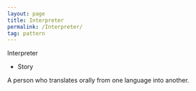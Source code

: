 ```yaml
---
layout: page
title: Interpreter
permalink: /Interpreter/
tag: pattern
---
```


Interpreter

* Story 

A person who translates orally from one language into another.




